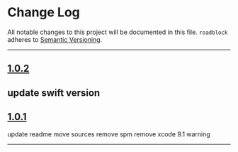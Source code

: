 # Change Log

All notable changes to this project will be documented in this file.
`roadblock` adheres to [Semantic Versioning](http://semver.org/).

---

## [1.0.2](https://github.com/Digipolitan/roadblock/releases/tag/v1.0.2)

update swift version
---

## [1.0.1](https://github.com/Digipolitan/roadblock/releases/tag/v1.0.1)

update readme
move sources
remove spm
remove xcode 9.1 warning

---
